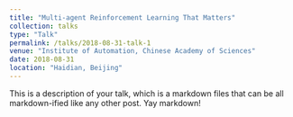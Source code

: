 ```yaml
---
title: "Multi-agent Reinforcement Learning That Matters"
collection: talks
type: "Talk"
permalink: /talks/2018-08-31-talk-1
venue: "Institute of Automation, Chinese Academy of Sciences"
date: 2018-08-31
location: "Haidian, Beijing"
---
```


This is a description of your talk, which is a markdown files that can be all markdown-ified like any other post. Yay markdown!
